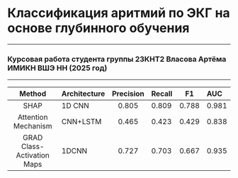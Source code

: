 # Классификация аритмий по ЭКГ на основе глубинного обучения #
---
### Курсовая работа студента группы 23КНТ2 Власова Артёма ИМИКН ВШЭ НН (2025 год)
---
|Method|Architecture|Precision|Recall|F1|AUC|
|:----:|:-----|:----:|:-----|:----:|:-----|
|SHAP|1D CNN|0.805|0.809|0.788|0.981|
|Attention Mechanism|CNN+LSTM|0.465|0.423|0.429|0.838|
|GRAD Class-Activation Maps|1DCNN|0.727|0.703|0.667|0.935|
